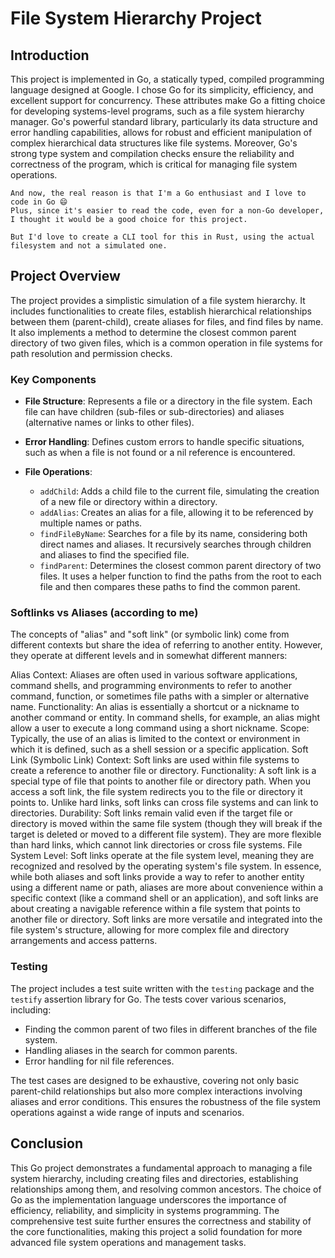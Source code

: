 # File System Hierarchy Project

## Introduction

This project is implemented in Go, a statically typed, compiled programming language designed at Google. I chose Go for its simplicity, efficiency, and excellent support for concurrency. These attributes make Go a fitting choice for developing systems-level programs, such as a file system hierarchy manager. Go's powerful standard library, particularly its data structure and error handling capabilities, allows for robust and efficient manipulation of complex hierarchical data structures like file systems. Moreover, Go's strong type system and compilation checks ensure the reliability and correctness of the program, which is critical for managing file system operations.

```
And now, the real reason is that I'm a Go enthusiast and I love to code in Go 😄
Plus, since it's easier to read the code, even for a non-Go developer, I thought it would be a good choice for this project.

But I'd love to create a CLI tool for this in Rust, using the actual filesystem and not a simulated one.
```

## Project Overview

The project provides a simplistic simulation of a file system hierarchy. It includes functionalities to create files, establish hierarchical relationships between them (parent-child), create aliases for files, and find files by name. It also implements a method to determine the closest common parent directory of two given files, which is a common operation in file systems for path resolution and permission checks.

### Key Components

- **File Structure**: Represents a file or a directory in the file system. Each file can have children (sub-files or sub-directories) and aliases (alternative names or links to other files).

- **Error Handling**: Defines custom errors to handle specific situations, such as when a file is not found or a nil reference is encountered.

- **File Operations**:
  - `addChild`: Adds a child file to the current file, simulating the creation of a new file or directory within a directory.
  - `addAlias`: Creates an alias for a file, allowing it to be referenced by multiple names or paths.
  - `findFileByName`: Searches for a file by its name, considering both direct names and aliases. It recursively searches through children and aliases to find the specified file.
  - `findParent`: Determines the closest common parent directory of two files. It uses a helper function to find the paths from the root to each file and then compares these paths to find the common parent.

### Softlinks vs Aliases (according to me)

The concepts of "alias" and "soft link" (or symbolic link) come from different contexts but share the idea of referring to another entity. However, they operate at different levels and in somewhat different manners:

Alias
Context: Aliases are often used in various software applications, command shells, and programming environments to refer to another command, function, or sometimes file paths with a simpler or alternative name.
Functionality: An alias is essentially a shortcut or a nickname to another command or entity. In command shells, for example, an alias might allow a user to execute a long command using a short nickname.
Scope: Typically, the use of an alias is limited to the context or environment in which it is defined, such as a shell session or a specific application.
Soft Link (Symbolic Link)
Context: Soft links are used within file systems to create a reference to another file or directory.
Functionality: A soft link is a special type of file that points to another file or directory path. When you access a soft link, the file system redirects you to the file or directory it points to. Unlike hard links, soft links can cross file systems and can link to directories.
Durability: Soft links remain valid even if the target file or directory is moved within the same file system (though they will break if the target is deleted or moved to a different file system). They are more flexible than hard links, which cannot link directories or cross file systems.
File System Level: Soft links operate at the file system level, meaning they are recognized and resolved by the operating system's file system.
In essence, while both aliases and soft links provide a way to refer to another entity using a different name or path, aliases are more about convenience within a specific context (like a command shell or an application), and soft links are about creating a navigable reference within a file system that points to another file or directory. Soft links are more versatile and integrated into the file system's structure, allowing for more complex file and directory arrangements and access patterns.

### Testing

The project includes a test suite written with the `testing` package and the `testify` assertion library for Go. The tests cover various scenarios, including:

- Finding the common parent of two files in different branches of the file system.
- Handling aliases in the search for common parents.
- Error handling for nil file references.

The test cases are designed to be exhaustive, covering not only basic parent-child relationships but also more complex interactions involving aliases and error conditions. This ensures the robustness of the file system operations against a wide range of inputs and scenarios.

## Conclusion

This Go project demonstrates a fundamental approach to managing a file system hierarchy, including creating files and directories, establishing relationships among them, and resolving common ancestors. The choice of Go as the implementation language underscores the importance of efficiency, reliability, and simplicity in systems programming. The comprehensive test suite further ensures the correctness and stability of the core functionalities, making this project a solid foundation for more advanced file system operations and management tasks.